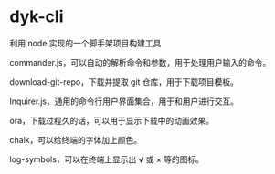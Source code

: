 # dyk-cli
利用 node 实现的一个脚手架项目构建工具

commander.js，可以自动的解析命令和参数，用于处理用户输入的命令。

download-git-repo，下载并提取 git 仓库，用于下载项目模板。

Inquirer.js，通用的命令行用户界面集合，用于和用户进行交互。

ora，下载过程久的话，可以用于显示下载中的动画效果。

chalk，可以给终端的字体加上颜色。

log-symbols，可以在终端上显示出 √ 或 × 等的图标。
